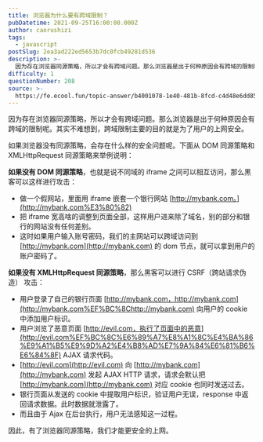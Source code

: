 ```yaml
---
title: 浏览器为什么要有跨域限制？
pubDatetime: 2021-09-25T16:00:00.000Z
author: caorushizi
tags:
  - javascript
postSlug: 2ea3ad222ed5653b7dc0fcb49281d536
description: >-
  因为存在浏览器同源策略，所以才会有跨域问题。那么浏览器是出于何种原因会有跨域的限制呢。其实不难想到，跨域限制主要的目的就是为了用户的上网安全。如果浏览器没有同源策略，会存在什么样的安全问题呢。下面从D
difficulty: 1
questionNumber: 208
source: >-
  https://fe.ecool.fun/topic-answer/b4001078-1e40-481b-8fcd-c4d48e6dd855?orderBy=updateTime&order=desc&tagId=10
---
```


因为存在浏览器同源策略，所以才会有跨域问题。那么浏览器是出于何种原因会有跨域的限制呢。其实不难想到，跨域限制主要的目的就是为了用户的上网安全。

如果浏览器没有同源策略，会存在什么样的安全问题呢。下面从 DOM 同源策略和 XMLHttpRequest 同源策略来举例说明：

**如果没有 DOM 同源策略**，也就是说不同域的 iframe 之间可以相互访问，那么黑客可以这样进行攻击：

- 做一个假网站，里面用 iframe 嵌套一个银行网站 [http://mybank.com。](http://mybank.com%E3%80%82)
- 把 iframe 宽高啥的调整到页面全部，这样用户进来除了域名，别的部分和银行的网站没有任何差别。
- 这时如果用户输入账号密码，我们的主网站可以跨域访问到 [http://mybank.com](http://mybank.com) 的 dom 节点，就可以拿到用户的账户密码了。

**如果没有 XMLHttpRequest 同源策略**，那么黑客可以进行 CSRF（跨站请求伪造） 攻击：

- 用户登录了自己的银行页面 [http://mybank.com，http://mybank.com](http://mybank.com%EF%BC%8Chttp://mybank.com) 向用户的 cookie 中添加用户标识。
- 用户浏览了恶意页面 [http://evil.com，执行了页面中的恶意](http://evil.com%EF%BC%8C%E6%89%A7%E8%A1%8C%E4%BA%86%E9%A1%B5%E9%9D%A2%E4%B8%AD%E7%9A%84%E6%81%B6%E6%84%8F) AJAX 请求代码。
- [http://evil.com](http://evil.com) 向 [http://mybank.com](http://mybank.com) 发起 AJAX HTTP 请求，请求会默认把 [http://mybank.com](http://mybank.com) 对应 cookie 也同时发送过去。
- 银行页面从发送的 cookie 中提取用户标识，验证用户无误，response 中返回请求数据。此时数据就泄露了。
- 而且由于 Ajax 在后台执行，用户无法感知这一过程。

因此，有了浏览器同源策略，我们才能更安全的上网。
